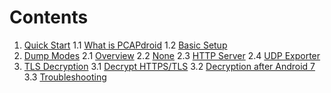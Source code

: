 # Contents

1. [Quick Start](/quick_start)
    1.1 [What is PCAPdroid](/quick_start#1.1-what-is-pcapdroid)
    1.2 [Basic Setup](/quick_start#1.2-basic-setup)
2. [Dump Modes](/dump_modes)
    2.1 [Overview](/dump_modes#2.1-overview)
    2.2 [None](/dump_modes#2.2-none)
    2.3 [HTTP Server](/http_server#2.3-http-server)
    2.4 [UDP Exporter](/udp_exporter#2.4-udp-exporter)
3. [TLS Decryption](/tls_decryption)
    3.1 [Decrypt HTTPS/TLS](/tls_decryption#3.1-decrypt-https/tls)
    3.2 [Decryption after Android 7](/tls_decryption#3.2-decryption-after-android-7)
    3.3 [Troubleshooting](/tls_decryption#3.3-troubleshooting)

